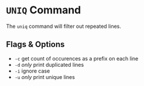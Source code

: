 # ```UNIQ``` Command
The ```uniq``` command will filter out repeated lines.

## __Flags & Options__
- ```-c``` get count of occurences as a prefix on each line
- ```-d``` *only* print duplicated lines
- ```-i``` ignore case
- ```-u``` *only* print unique lines

